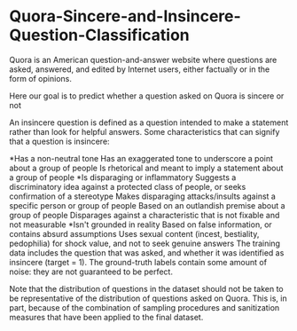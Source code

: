 # Quora-Sincere-and-Insincere-Question-Classification


Quora is an American question-and-answer website where questions are asked, answered, and edited by Internet users, either factually or in the form of opinions.

Here our goal is to predict whether a question asked on Quora is sincere or not

An insincere question is defined as a question intended to make a statement rather than look for helpful answers. Some characteristics that can signify that a question is insincere:

*Has a non-neutral tone
Has an exaggerated tone to underscore a point about a group of people
Is rhetorical and meant to imply a statement about a group of people
*Is disparaging or inflammatory
Suggests a discriminatory idea against a protected class of people, or seeks confirmation of a stereotype
Makes disparaging attacks/insults against a specific person or group of people
Based on an outlandish premise about a group of people
Disparages against a characteristic that is not fixable and not measurable
*Isn't grounded in reality
Based on false information, or contains absurd assumptions
Uses sexual content (incest, bestiality, pedophilia) for shock value, and not to seek genuine answers
The training data includes the question that was asked, and whether it was identified as insincere (target = 1). The ground-truth labels contain some amount of noise: they are not guaranteed to be perfect.

Note that the distribution of questions in the dataset should not be taken to be representative of the distribution of questions asked on Quora. This is, in part, because of the combination of sampling procedures and sanitization measures that have been applied to the final dataset.
